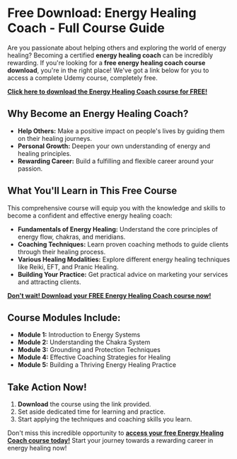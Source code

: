 # Free Download: Energy Healing Coach - Full Course Guide

Are you passionate about helping others and exploring the world of energy healing? Becoming a certified **energy healing coach** can be incredibly rewarding. If you're looking for a **free energy healing coach course download**, you're in the right place! We've got a link below for you to access a complete Udemy course, completely free.

[**Click here to download the Energy Healing Coach course for FREE!**](https://udemywork.com/energy-healing-coach)

## Why Become an Energy Healing Coach?

*   **Help Others:** Make a positive impact on people's lives by guiding them on their healing journeys.
*   **Personal Growth:** Deepen your own understanding of energy and healing principles.
*   **Rewarding Career:** Build a fulfilling and flexible career around your passion.

## What You'll Learn in This Free Course

This comprehensive course will equip you with the knowledge and skills to become a confident and effective energy healing coach:

*   **Fundamentals of Energy Healing:** Understand the core principles of energy flow, chakras, and meridians.
*   **Coaching Techniques:** Learn proven coaching methods to guide clients through their healing process.
*   **Various Healing Modalities:** Explore different energy healing techniques like Reiki, EFT, and Pranic Healing.
*   **Building Your Practice:** Get practical advice on marketing your services and attracting clients.

[**Don't wait! Download your FREE Energy Healing Coach course now!**](https://udemywork.com/energy-healing-coach)

## Course Modules Include:

*   **Module 1:** Introduction to Energy Systems
*   **Module 2:** Understanding the Chakra System
*   **Module 3:** Grounding and Protection Techniques
*   **Module 4:** Effective Coaching Strategies for Healing
*   **Module 5:** Building a Thriving Energy Healing Practice

## Take Action Now!

1.  **Download** the course using the link provided.
2.  Set aside dedicated time for learning and practice.
3.  Start applying the techniques and coaching skills you learn.

Don't miss this incredible opportunity to **[access your free Energy Healing Coach course today!](https://udemywork.com/energy-healing-coach)** Start your journey towards a rewarding career in energy healing now!
